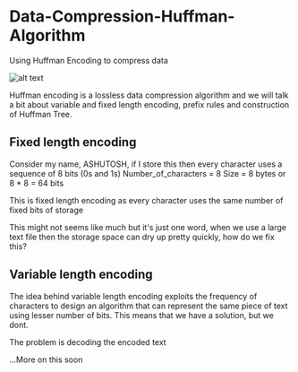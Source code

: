 # Data-Compression-Huffman-Algorithm
Using Huffman Encoding to compress data

<!---[alt text](https://media.giphy.com/media/26BoChCaUUgVhCKHu/giphy.gif)
![alt text](https://media.giphy.com/media/l0MYuZRGumMHcj2tG/giphy.gif)--->
![alt text](https://media.giphy.com/media/2FayYXU90QS9MmAIo/giphy.gif)


Huffman encoding is a lossless data compression algorithm and we will talk a bit about variable and fixed length encoding, prefix rules and construction of Huffman Tree.

## Fixed length encoding
Consider my name, ASHUTOSH, if I store this then every character uses a sequence of 8 bits (0s and 1s)
Number_of_characters = 8
Size = 8 bytes or  8 * 8 = 64 bits

This is fixed length encoding as every character uses the same number of fixed bits of storage

This might not seems like much but it's just one word, when we use a large text file then the storage space can dry up pretty quickly, how do we fix this?

## Variable length encoding
The idea behind variable length encoding exploits the frequency of characters to design an algorithm that can represent the same piece of text using lesser number of bits. This means that we have a solution, but we dont.

The problem is decoding the encoded text

...More on this soon
